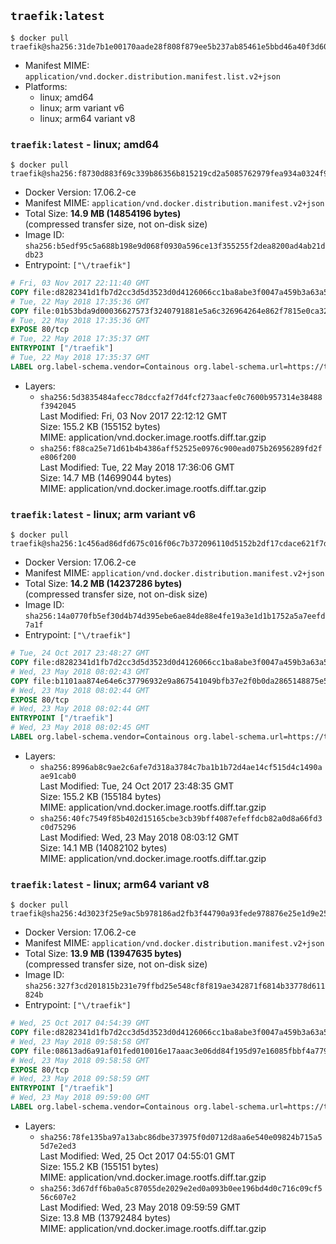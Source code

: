 ## `traefik:latest`

```console
$ docker pull traefik@sha256:31de7b1e00170aade28f808f879ee5b237ab85461e5bbd46a40f3d609252d5b4
```

-	Manifest MIME: `application/vnd.docker.distribution.manifest.list.v2+json`
-	Platforms:
	-	linux; amd64
	-	linux; arm variant v6
	-	linux; arm64 variant v8

### `traefik:latest` - linux; amd64

```console
$ docker pull traefik@sha256:f8730d883f69c339b86356b815219cd2a5085762979fea934a0324f9e85e672c
```

-	Docker Version: 17.06.2-ce
-	Manifest MIME: `application/vnd.docker.distribution.manifest.v2+json`
-	Total Size: **14.9 MB (14854196 bytes)**  
	(compressed transfer size, not on-disk size)
-	Image ID: `sha256:b5edf95c5a688b198e9d068f0930a596ce13f355255f2dea8200ad4ab21ddb23`
-	Entrypoint: `["\/traefik"]`

```dockerfile
# Fri, 03 Nov 2017 22:11:40 GMT
COPY file:d8282341d1fb7d2cc3d5d3523d0d4126066cc1ba8abe3f0047a459b3a63a5653 in /etc/ssl/certs/ 
# Tue, 22 May 2018 17:35:36 GMT
COPY file:01b53bda9d00036627573f3240791881e5a6c326964264e862f7815e0ca32b9d in / 
# Tue, 22 May 2018 17:35:36 GMT
EXPOSE 80/tcp
# Tue, 22 May 2018 17:35:37 GMT
ENTRYPOINT ["/traefik"]
# Tue, 22 May 2018 17:35:37 GMT
LABEL org.label-schema.vendor=Containous org.label-schema.url=https://traefik.io org.label-schema.name=Traefik org.label-schema.description=A modern reverse-proxy org.label-schema.version=v1.6.2 org.label-schema.docker.schema-version=1.0
```

-	Layers:
	-	`sha256:5d3835484afecc78dccfa2f7d4fcf273aacfe0c7600b957314e38488f3942045`  
		Last Modified: Fri, 03 Nov 2017 22:12:12 GMT  
		Size: 155.2 KB (155152 bytes)  
		MIME: application/vnd.docker.image.rootfs.diff.tar.gzip
	-	`sha256:f88ca25e71d61b4b4386aff52525e0976c900ead075b26956289fd2fe806f200`  
		Last Modified: Tue, 22 May 2018 17:36:06 GMT  
		Size: 14.7 MB (14699044 bytes)  
		MIME: application/vnd.docker.image.rootfs.diff.tar.gzip

### `traefik:latest` - linux; arm variant v6

```console
$ docker pull traefik@sha256:1c456ad86dfd675c016f06c7b372096110d5152b2df17cdace621f7d740ab41e
```

-	Docker Version: 17.06.2-ce
-	Manifest MIME: `application/vnd.docker.distribution.manifest.v2+json`
-	Total Size: **14.2 MB (14237286 bytes)**  
	(compressed transfer size, not on-disk size)
-	Image ID: `sha256:14a0770fb5ef30d4b74d395ebe6ae84de88e4fe19a3e1d1b1752a5a7eefd7a1f`
-	Entrypoint: `["\/traefik"]`

```dockerfile
# Tue, 24 Oct 2017 23:48:27 GMT
COPY file:d8282341d1fb7d2cc3d5d3523d0d4126066cc1ba8abe3f0047a459b3a63a5653 in /etc/ssl/certs/ 
# Wed, 23 May 2018 08:02:43 GMT
COPY file:b1101aa874e64e6c37796932e9a867541049bfb37e2f0b0da2865148875e5cfd in / 
# Wed, 23 May 2018 08:02:44 GMT
EXPOSE 80/tcp
# Wed, 23 May 2018 08:02:44 GMT
ENTRYPOINT ["/traefik"]
# Wed, 23 May 2018 08:02:45 GMT
LABEL org.label-schema.vendor=Containous org.label-schema.url=https://traefik.io org.label-schema.name=Traefik org.label-schema.description=A modern reverse-proxy org.label-schema.version=v1.6.2 org.label-schema.docker.schema-version=1.0
```

-	Layers:
	-	`sha256:8996ab8c9ae2c6afe7d318a3784c7ba1b1b72d4ae14cf515d4c1490aae91cab0`  
		Last Modified: Tue, 24 Oct 2017 23:48:35 GMT  
		Size: 155.2 KB (155184 bytes)  
		MIME: application/vnd.docker.image.rootfs.diff.tar.gzip
	-	`sha256:40fc7549f85b402d15165cbe3cb39bff4087efeffdcb82a0d8a66fd3c0d75296`  
		Last Modified: Wed, 23 May 2018 08:03:12 GMT  
		Size: 14.1 MB (14082102 bytes)  
		MIME: application/vnd.docker.image.rootfs.diff.tar.gzip

### `traefik:latest` - linux; arm64 variant v8

```console
$ docker pull traefik@sha256:4d3023f25e9ac5b978186ad2fb3f44790a93fede978876e25e1d9e25011da66c
```

-	Docker Version: 17.06.2-ce
-	Manifest MIME: `application/vnd.docker.distribution.manifest.v2+json`
-	Total Size: **13.9 MB (13947635 bytes)**  
	(compressed transfer size, not on-disk size)
-	Image ID: `sha256:327f3cd201815b231e79ffbd25e548cf8f819ae342871f6814b33778d611824b`
-	Entrypoint: `["\/traefik"]`

```dockerfile
# Wed, 25 Oct 2017 04:54:39 GMT
COPY file:d8282341d1fb7d2cc3d5d3523d0d4126066cc1ba8abe3f0047a459b3a63a5653 in /etc/ssl/certs/ 
# Wed, 23 May 2018 09:58:58 GMT
COPY file:08613ad6a91af01fed010016e17aaac3e06dd84f195d97e16085fbbf4a779229 in / 
# Wed, 23 May 2018 09:58:58 GMT
EXPOSE 80/tcp
# Wed, 23 May 2018 09:58:59 GMT
ENTRYPOINT ["/traefik"]
# Wed, 23 May 2018 09:59:00 GMT
LABEL org.label-schema.vendor=Containous org.label-schema.url=https://traefik.io org.label-schema.name=Traefik org.label-schema.description=A modern reverse-proxy org.label-schema.version=v1.6.2 org.label-schema.docker.schema-version=1.0
```

-	Layers:
	-	`sha256:78fe135ba97a13abc86dbe373975f0d0712d8aa6e540e09824b715a55d7e2ed3`  
		Last Modified: Wed, 25 Oct 2017 04:55:01 GMT  
		Size: 155.2 KB (155151 bytes)  
		MIME: application/vnd.docker.image.rootfs.diff.tar.gzip
	-	`sha256:3d67dff6ba0a5c87055de2029e2ed0a093b0ee196bd4d0c716c09cf556c607e2`  
		Last Modified: Wed, 23 May 2018 09:59:59 GMT  
		Size: 13.8 MB (13792484 bytes)  
		MIME: application/vnd.docker.image.rootfs.diff.tar.gzip
